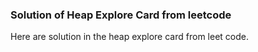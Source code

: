 ### Solution of Heap Explore Card from leetcode


Here are solution in the heap explore card from leet code. 



